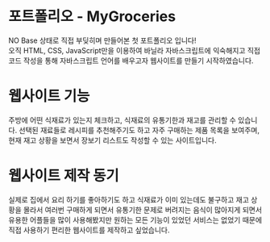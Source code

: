 # 포트폴리오 - MyGroceries
NO Base 상태로 직접 부딪히며 만들어본 첫 포트폴리오 입니다!<br>
오직 HTML, CSS, JavaScript만을 이용하여 바닐라 자바스크립트에 익숙해지고 직접 코드 작성을 통해 자바스크립트 언어를 배우고자 웹사이트를 만들기 시작하였습니다.


# 웹사이트 기능
주방에 어떤 식재료가 있는지 체크하고, 식재료의 유통기한과 재고를 관리할 수 있습니다.
선택된 재료들로 레시피를 추천해주기도 하고 자주 구매하는 제품 목록을 보여주며, 
현재 재고 상황을 보면서 장보기 리스트도 작성할 수 있는 사이트입니다.

# 웹사이트 제작 동기
실제로 집에서 요리 하기를 좋아하기도 하고 식재료가 이미 있는데도 불구하고 재고 상황을 몰라서 
여러번 구매하게 되면서 유통기한 문제로 버려지는 음식이 많아지게 되면서 유용한 어플들을 많이 사용해봤지만
원하는 모든 기능이 있었던 서비스는 없었기 때문에 직접 사용하기 편리한 웹사이트를 제작하고 싶었습니다.
